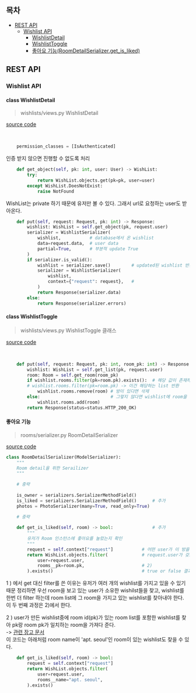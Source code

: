## 목차
- [REST API](#rest-api)
  - [Wishlist API](#wishlist-api)
    - [WishlistDetail](#class-wishlistdetail)
    - [WishlistToggle](#class-wishlisttoggle)
    - [좋아요 기능(RoomDetailSerializer.get_is_liked)](#좋아요-기능)

## REST API
### Wishlist API

#### class WishlistDetail
> wishlists/views.py WishlistDetail

[source code](wishlists/views.py)

<br>

```python
    permission_classes = [IsAuthenticated]
```
인증 받지 않으면 진행할 수 없도록 처리

```python
    def get_object(self, pk: int, user: User) -> WishList:
        try:
            return WishList.objects.get(pk=pk, user=user)
        except WishList.DoesNotExist:
            raise NotFound
```
WishList는 private 하기 때문에 유저만 볼 수 있다. 그래서 url로 요청하는 user도 받아온다.

```python
    def put(self, request: Request, pk: int) -> Response:
        wishlist: WishList = self.get_object(pk, request.user)
        serializer = WishlistSerializer(
            wishlist,           # database에서 온 wishlist
            data=request.data,  # user data
            partial=True,       # 부분적 update True
        )
        if serializer.is_valid():
            wishlist = serializer.save()        # updated된 wishlist 반환
            serializer = WishlistSerializer(
                wishlist,
                context={"request": request},   # 
            )
            return Response(serializer.data)
        else:
            return Response(serializer.errors)
```

#### class WishlistToggle
> wishlists/views.py WishlistToggle 클래스

[source code](wishlists/views.py)

<br>


```python
    def put(self, request: Request, pk: int, room_pk: int) -> Response:
        wishlist: WishList = self.get_list(pk, request.user)
        room: Room = self.get_room(room_pk)
        if wishlist.rooms.filter(pk=room.pk).exists():  # 해당 값이 존재하는지 여부 확인
        # wishlist.rooms.filter(pk=room.pk) -> 이건 해당하는 list 반환
            wishlist.rooms.remove(room) # 방이 있다면 삭제
        else:                           # 그렇지 않다면 wishlist에 room을 넣고 싶은 거임
            wishlist.rooms.add(room)
        return Response(status=status.HTTP_200_OK)
```


#### 좋아요 기능
> rooms/serializer.py RoomDetailSerializer

[source code](rooms/serializers.py)

```python
class RoomDetailSerializer(ModelSerializer):
    """
    Room detail을 위한 Serailizer
    """
        
    # 중략
    
    is_owner = serializers.SerializerMethodField()
    is_liked = serializers.SerializerMethodField()      # 추가
    photos = PhotoSerializer(many=True, read_only=True)
    
    # 중략

    def get_is_liked(self, room) -> bool:               # 추가
        """
        유저가 Room 인스턴스에 좋아요를 눌렀는지 확인
        """
        request = self.context["request"]           # 어떤 user가 이 방을 보고 있는지 확인하기 위해
        return WishList.objects.filter(             # request.user가 갖고 있는 wishlist들을 찾아와야 한다. 1)
            user=request.user,
            rooms__pk=room.pk,                      # 2)
        ).exists()                                  # true or false 결과 값을 필요로 하기 때문
```
1 ) 에서 get 대신 filter를 쓴 이유는 유저가 여러 개의 wishlist를 가지고 있을 수 있기 때문
정리하면 우선 room을 보고 있는 user가 소유한 wishilst들을 찾고, wishlist를 한번 더 filter 하는데 room list에 그 room을 가지고 있는 wishlist를 찾아내야 한다. 이 두 번째 과정은 2)에서 한다.

2 ) user가 만든 wishlist중에 room id(pk)가 있는 room list를 포함한 wishlist를 찾아 pk랑 room pk가 일치하는 room을 가져다 준다.  
-> [관련 장고 문서](https://docs.djangoproject.com/en/4.2/topics/db/examples/many_to_many/)  
이 코드는 아래처럼 room name이 'apt. seoul'인 room이 있는 wishlist도 찾을 수 있다.
```python
    def get_is_liked(self, room) -> bool:
        request = self.context["request"]
        return WishList.objects.filter(
            user=request.user,
            rooms__name="apt. seoul",
        ).exists()
```


